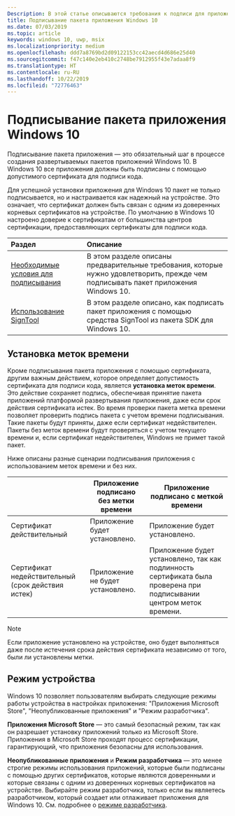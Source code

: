 ```yaml
---
Description: В этой статье описываются требования к подписи для приложений Windows 10.
title: Подписывание пакета приложения Windows 10
ms.date: 07/03/2019
ms.topic: article
keywords: windows 10, uwp, msix
ms.localizationpriority: medium
ms.openlocfilehash: ddd7a8769bd2d09122153cc42aecd4d686e25d40
ms.sourcegitcommit: f47c140e2eb410c2748be7912955f43e7adaa8f9
ms.translationtype: HT
ms.contentlocale: ru-RU
ms.lasthandoff: 10/22/2019
ms.locfileid: "72776463"
---
```

# <a name="sign-a-windows-10-app-package"></a>Подписывание пакета приложения Windows 10

Подписывание пакета приложения — это обязательный шаг в процессе создания развертываемых пакетов приложений Windows 10. В Windows 10 все приложения должны быть подписаны с помощью допустимого сертификата для подписи кода.

Для успешной установки приложения для Windows 10 пакет не только подписывается, но и настраивается как надежный на устройстве. Это означает, что сертификат должен быть связан с одним из доверенных корневых сертификатов на устройстве. По умолчанию в Windows 10 настроено доверие к сертификатам от большинства центров сертификации, предоставляющих сертификаты для подписи кода.

|Раздел| Описание |
|:---|:---|
|[Необходимые условия для подписывания](sign-app-package-using-signtool.md#prerequisites)| В этом разделе описаны предварительные требования, которые нужно удовлетворить, прежде чем подписывать пакет приложения Windows 10. | 
|[Использование SignTool](sign-app-package-using-signtool.md#using-signtool)| В этом разделе описано, как подписать пакет приложения с помощью средства SignTool из пакета SDK для Windows 10.|

## <a name="timestamping"></a>Установка меток времени

Кроме подписывания пакета приложения с помощью сертификата, другим важным действием, которое определяет допустимость сертификата для подписи кода, является **установка меток времени**. Это действие сохраняет подпись, обеспечивая принятие пакета приложений платформой развертывания приложения, даже если срок действия сертификата истек. Во время проверки пакета метка времени позволяет проверить подпись пакета с учетом времени подписывания. Такие пакеты будут приняты, даже если сертификат недействителен. Пакеты без меток времени будут проверяться с учетом текущего времени и, если сертификат недействителен, Windows не примет такой пакет. 

Ниже описаны разные сценарии подписывания приложения с использованием меток времени и без них.

| |Приложение подписано без метки времени | Приложение подписано с меткой времени |
|---|---------------------------------- | ------------------------------- |
| Сертификат действительный |Приложение будет установлено. | Приложение будет установлено. |
| Сертификат недействительный (срок действия истек) | Приложение не будет установлено. | Приложение будет установлено, так как подлинность сертификата была проверена при подписывании центром меток времени. |

 > [!NOTE]
 > Если приложение установлено на устройстве, оно будет выполняться даже после истечения срока действия сертификата независимо от того, были ли установлены метки. 

## <a name="device-mode"></a>Режим устройства

Windows 10 позволяет пользователям выбирать следующие режимы работы устройства в настройках приложения: "Приложения Microsoft Store", "Неопубликованные приложения" и "Режим разработчика". 

**Приложения Microsoft Store** — это самый безопасный режим, так как он разрешает установку приложений только из Microsoft Store. Приложения в Microsoft Store проходят процесс сертификации, гарантирующий, что приложения безопасны для использования. 

**Неопубликованные приложения** и **Режим разработчика** — это менее строгие режимы использования приложений, которые были подписаны с помощью других сертификатов, которые являются доверенными и которые связаны с одним из доверенных корневых сертификатов на устройстве. Выбирайте режим разработчика, только если вы являетесь разработчиком, который создает или отлаживает приложения для Windows 10. См. подробнее о [режиме разработчика](https://docs.microsoft.com/en-us/windows/uwp/get-started/enable-your-device-for-development). 
